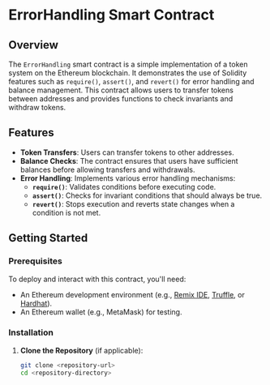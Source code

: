 # ErrorHandling Smart Contract

## Overview

The `ErrorHandling` smart contract is a simple implementation of a token system on the Ethereum blockchain. It demonstrates the use of Solidity features such as `require()`, `assert()`, and `revert()` for error handling and balance management. This contract allows users to transfer tokens between addresses and provides functions to check invariants and withdraw tokens.

## Features

- **Token Transfers**: Users can transfer tokens to other addresses.
- **Balance Checks**: The contract ensures that users have sufficient balances before allowing transfers and withdrawals.
- **Error Handling**: Implements various error handling mechanisms:
  - **`require()`**: Validates conditions before executing code.
  - **`assert()`**: Checks for invariant conditions that should always be true.
  - **`revert()`**: Stops execution and reverts state changes when a condition is not met.

## Getting Started

### Prerequisites

To deploy and interact with this contract, you'll need:

- An Ethereum development environment (e.g., [Remix IDE](https://remix.ethereum.org/), [Truffle](https://www.trufflesuite.com/), or [Hardhat](https://hardhat.org/)).
- An Ethereum wallet (e.g., MetaMask) for testing.

### Installation

1. **Clone the Repository** (if applicable):
   ```bash
   git clone <repository-url>
   cd <repository-directory>
